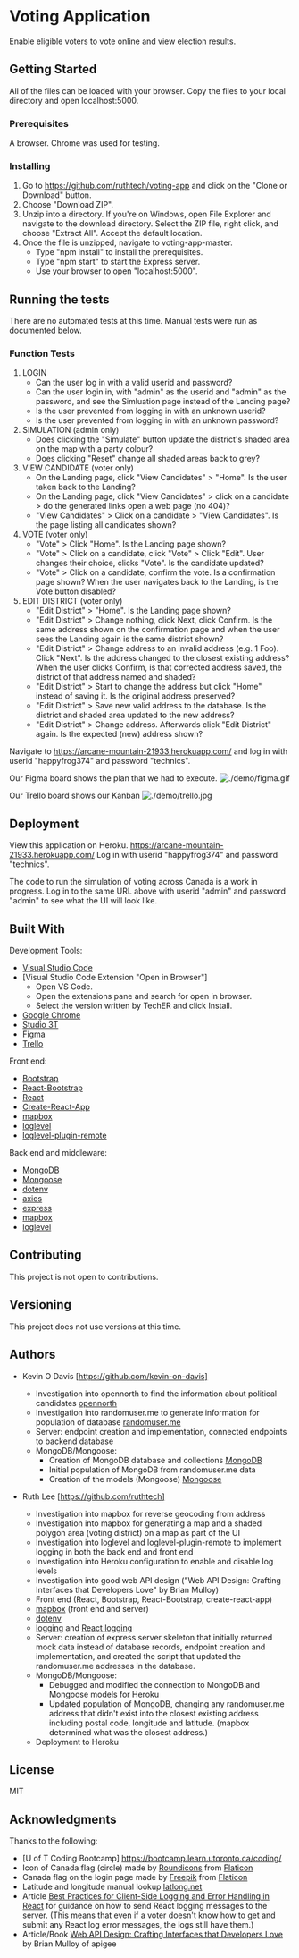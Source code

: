 # Voting Application
Enable eligible voters to vote online and view election results. 

## Getting Started
All of the files can be loaded with your browser. Copy the files to your local directory and open localhost:5000.

### Prerequisites
A browser. Chrome was used for testing. 

### Installing
1. Go to https://github.com/ruthtech/voting-app and click on the "Clone or Download" button. 
2. Choose "Download ZIP". 
3. Unzip into a directory. If you're on Windows, open File Explorer and navigate to the download directory. Select the ZIP file, right click, and choose "Extract All". Accept the default location.
4. Once the file is unzipped, navigate to voting-app-master. 
   * Type "npm install" to install the prerequisites. 
   * Type "npm start" to start the Express server.
   * Use your browser to open "localhost:5000".


## Running the tests
There are no automated tests at this time. Manual tests were run as documented below.

### Function Tests
1. LOGIN
    * Can the user log in with a valid userid and password?
    * Can the user login in, with "admin" as the userid and "admin" as the password, and see the Simluation page instead of the Landing page?
    * Is the user prevented from logging in with an unknown userid?
    * Is the user prevented from logging in with an unknown password?
2. SIMULATION (admin only)
    * Does clicking the "Simulate" button update the district's shaded area on the map with a party colour?
    * Does clicking "Reset" change all shaded areas back to grey?
3. VIEW CANDIDATE (voter only)
    * On the Landing page, click "View Candidates" > "Home". Is the user taken back to the Landing?
    * On the Landing page, click "View Candidates" > click on a candidate > do the generated links open a web page (no 404)?
    * "View Candidates" > Click on a candidate > "View Candidates". Is the page listing all candidates shown?
4. VOTE (voter only)
    * "Vote" > Click "Home". Is the Landing page shown?
    * "Vote" > Click on a candidate, click "Vote" > Click "Edit". User changes their choice, clicks "Vote". Is the candidate updated? 
    * "Vote" > Click on a candidate, confirm the vote. Is a confirmation page shown? When the user navigates back to the Landing, is the Vote button disabled?
5. EDIT DISTRICT (voter only)
    * "Edit District" > "Home". Is the Landing page shown?
    * "Edit District" > Change nothing, click Next, click Confirm. Is the same address shown on the confirmation page and when the user sees the Landing again is the same district shown?
    * "Edit District" > Change address to an invalid address (e.g. 1 Foo). Click "Next". Is the address changed to the closest existing address? When the user clicks Confirm, is that corrected address saved, the district of that address named and shaded?
    * "Edit District" > Start to change the address but click "Home" instead of saving it. Is the original address preserved?
    * "Edit District" > Save new valid address to the database. Is the district and shaded area updated to the new address?
    * "Edit District" > Change address. Afterwards click "Edit District" again. Is the expected (new) address shown?

Navigate to https://arcane-mountain-21933.herokuapp.com/ and log in with userid "happyfrog374" and password "technics".

Our Figma board shows the plan that we had to execute.
![./demo/figma.gif](./demo/figma.gif)

Our Trello board shows our Kanban
![./demo/trello.jpg](./demo/trello.jpg)


## Deployment
View this application on Heroku.  https://arcane-mountain-21933.herokuapp.com/ Log in with userid "happyfrog374" and password "technics". 

The code to run the simulation of voting across Canada is a work in progress. Log in to the same URL above with userid "admin" and password "admin" to see what the UI will look like. 

## Built With
Development Tools:
  * [Visual Studio Code](https://code.visualstudio.com/docs/setup/setup-overview)
  * [Visual Studio Code Extension "Open in Browser"] 
    * Open VS Code.
    * Open the extensions pane and search for open in browser.
    * Select the version written by TechER and click Install.
  * [Google Chrome](https://www.google.com/chrome/browser/desktop/index.html)
  * [Studio 3T](https://studio3t.com/)
  * [Figma](https://www.figma.com)
  * [Trello](https://trello.com/)

Front end:
  * [Bootstrap](https://getbootstrap.com)
  * [React-Bootstrap](https://react-bootstrap.github.io/)
  * [React](https://reactjs.org/)
  * [Create-React-App](https://github.com/facebook/create-react-app)
  * [mapbox](https://www.mapbox.com/)
  * [loglevel](https://www.npmjs.com/package/loglevel)
  * [loglevel-plugin-remote](https://github.com/kutuluk/loglevel-plugin-remote)

Back end and middleware:
  * [MongoDB](https://www.mongodb.com/)
  * [Mongoose](https://www.npmjs.com/package/mongoose)
  * [dotenv](https://www.npmjs.com/package/dotenv)
  * [axios](https://www.npmjs.com/package/axios)
  * [express](https://www.npmjs.com/package/express)
  * [mapbox](https://www.mapbox.com/)
  * [loglevel](https://www.npmjs.com/package/loglevel)


## Contributing
This project is not open to contributions.

## Versioning
This project does not use versions at this time. 

## Authors
* Kevin O Davis [https://github.com/kevin-on-davis]
   * Investigation into opennorth to find the information about political candidates [opennorth](https://represent.opennorth.ca)
   * Investigation into randomuser.me to generate information for population of database [randomuser.me](https://randomuser.me/)
   * Server: endpoint creation and implementation, connected endpoints to backend database
   * MongoDB/Mongoose: 
      * Creation of MongoDB database and collections [MongoDB](https://www.mongodb.com/)
      * Initial population of MongoDB from randomuser.me data
      * Creation of the models (Mongoose) [Mongoose](https://www.npmjs.com/package/mongoose)

* Ruth Lee [https://github.com/ruthtech]
   * Investigation into mapbox for reverse geocoding from address
   * Investigation into mapbox for generating a map and a shaded polygon area (voting district) on a map as part of the UI
   * Investigation into loglevel and loglevel-plugin-remote to implement logging in both the back end and front end
   * Investigation into Heroku configuration to enable and disable log levels
   * Investigation into good web API design ("Web API Design: Crafting Interfaces that Developers Love" by Brian Mulloy)
   * Front end (React, Bootstrap, React-Bootstrap, create-react-app)
   * [mapbox](https://www.mapbox.com/) (front end and server)
   * [dotenv](https://www.npmjs.com/package/dotenv)
   * [logging](https://www.npmjs.com/package/loglevel) and [React logging](https://github.com/kutuluk/loglevel-plugin-remote)
   * Server: creation of express server skeleton that initially returned mock data instead of database records, endpoint creation and implementation, and created the script that updated the randomuser.me addresses in the database.
   * MongoDB/Mongoose:
       * Debugged and modified the connection to MongoDB and Mongoose models for Heroku
       * Updated population of MongoDB, changing any randomuser.me address that didn't exist into the closest existing address including postal code, longitude and latitude. (mapbox determined what was the closest address.)
   * Deployment to Heroku

## License
MIT

## Acknowledgments
Thanks to the following:
* [U of T Coding Bootcamp] https://bootcamp.learn.utoronto.ca/coding/
* Icon of Canada flag (circle) made by [Roundicons](https://www.flaticon.com/authors/roundicons) from [Flaticon](https://www.flaticon.com/)
* Canada flag on the login page made by [Freepik](https://www.flaticon.com/authors/freepik) from [Flaticon](https://www.flaticon.com)
* Latitude and longitude manual lookup [latlong.net](https://www.latlong.net/)
* Article [Best Practices for Client-Side Logging and Error Handling in React](https://www.loggly.com/blog/best-practices-for-client-side-logging-and-error-handling-in-react/) for guidance on how to send React logging messages to the server. (This means that even if a voter doesn't know how to get and submit any React log error messages, the logs still have them.)
* Article/Book [Web API Design: Crafting Interfaces that Developers Love](https://pages.apigee.com/rs/apigee/images/api-design-ebook-2012-03.pdf) by Brian Mulloy of apigee

  
